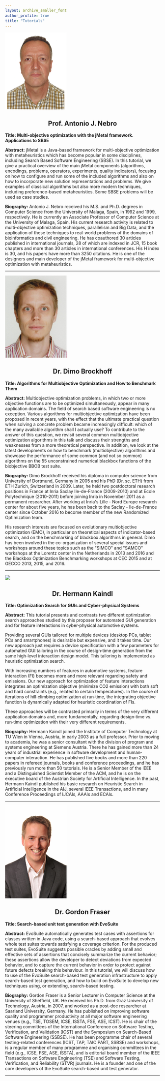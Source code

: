 ```yaml
---
layout: archive_smaller_font
author_profile: true
title: "Tutorials"
---
```


<link rel="stylesheet" href="../css/keynotes.css">

 


<a href="http://www.lcc.uma.es/~antonio/" target="_blank"><img src="../images/antonio.png" class="keynote_photo" width="200"></a>

<center><h2>Prof. Antonio J. Nebro</h2></center>

<b>Title: Multi-objective optimization with the jMetal framework. Applications to SBSE</b>

<b>Abstract:</b>
jMetal is a Java-based framework for multi-objective optimization with metaheuristics which has become popular in some disciplines, including Search Based Software Engineering (SBSE). In this tutorial, we give a practical overview of the main jMetal components (algorithms, encodings, problems, operators, experiments, quality indicators), focusing on how to configure and run some of the included algorithms and also on how to incorporate new solution representations and problems. We give examples of classical algorithms but also more modern techniques, including preference-based metaheuristics. Some SBSE problems will be used as case studies.

<b>Biography:</b> 
Antonio J. Nebro received his M.S. and Ph.D. degrees in Computer Science from the University of Malaga, Spain, in 1992 and 1999, respectively. He is currently 
an Associate Professor of Computer Science at the University of Malaga, Spain. His current research activity is related to multi-objective optimization techniques, 
parallelism and Big Data, and the application of these techniques to real-world problems of the domains of bioinformatics and civil engineering. He has 
coauthored 30 articles published in international journals, 28 of which are indexed in JCR, 15 book chapters and more than 30 articles in international conferences. 
His H index is 30, and his papers have more than 3250 citations. He is one of the designers and main developer of the jMetal framework for multi-objective optimization with metaheuristics.

---

<a href="http://researchers.lille.inria.fr/~brockhof/" target="_blank"><img src="../images/dimo.jpg" class="keynote_photo" width="200"></a>

<center><h2>Dr. Dimo Brockhoff</h2></center>

<b>Title: Algorithms for Multiobjective Optimization and How to Benchmark Them</b>

<b>Abstract:</b>
Multiobjective optimization problems, in which two or more objective functions are to be optimized simultaneously, appear in many application domains. The field of search based software engineering is no exception.
Various algorithms for multiobjective optimization have been proposed in recent years, with the effect that the ultimate practical question when solving a concrete problem became increasingly difficult: which of the many available algorithm shall I actually use? To contribute to the answer of this question, we revisit several common multiobjective optimization algorithms in this talk and discuss their strengths and weaknesses from a more theoretical perspective. In addition, we look at the latest developments on how to benchmark (multiobjective) algorithms and showcase the performance of some common (and not so common) algorithms on the 55 unconstrained numerical blackbox functions of the biobjective BBOB test suite.

<b>Biography:</b> 
Dimo Brockhoff received his diploma in computer science from University of
Dortmund, Germany in 2005 and his PhD (Dr. sc. ETH) from ETH Zurich,
Switzerland in 2009. Later, he held two postdoctoral research positions in
France at Inria Saclay Ile-de-France (2009-2010) and at Ecole Polytechnique
(2010-2011) before joining Inria in November 2011 as a permanent researcher.
After working at Inria's Lille - Nord Europe research center for about five
years, he has been back to the Saclay - Ile-de-France center since October
2016 to become member of the new Randomized Optimization team.

His research interests are focused on evolutionary multiobjective
optimization (EMO), in particular on theoretical aspects of indicator-based
search, and on the benchmarking of blackbox algorithms in general. Dimo has
been involved in the co-organization of several special issues and workshops
around these topics such as the "SIMCO" and "SAMCO" workshops at the Lorentz
center in the Netherlands in 2013 and 2016 and the Blackbox Optimization
Benchmarking workshops at CEC 2015 and at GECCO 2013, 2015, and 2016.

---

<a href="http://www.ict.tuwien.ac.at/kaindl" target="_blank"><img src="https://chessprogramming.wikispaces.com/file/view/Kaindl_Hermann.jpg/321639194/Kaindl_Hermann.jpg" class="keynote_photo" width="200"></a>

<center><h2>Dr. Hermann Kaindl</h2></center> 

<b>Title: Optimization Search for GUIs and Cyber‐physical Systems</b>

<b>Abstract:</b>
This tutorial presents and contrasts two different optimization search approaches studied by this proposer for automated GUI generation and for feature interactions in cyber‐physical automotive systems.  

Providing several GUIs tailored for multiple devices (desktop PCs, tablet PCs and smartphones) is desirable but expensive, and it takes time. Our new approach just requires a device specification with a few parameters for automated GUI tailoring in the course of design‐time generation from the same high‐level interaction design model. This tailoring is implemented as heuristic optimization search. 

With increasing numbers of features in automotive systems, feature interaction (FI) becomes more and more relevant regarding safety and emissions. Our new approach for optimization of feature interactions integrates an optimization objective (minimize CO2  emission) with both soft and hard constraints (e.g., related to certain temperatures). In the course of iterations of hill‐climbing optimization at run‐time, the integrating objective function is dynamically adapted for heuristic coordination of FIs. 

These approaches will be contrasted primarily in terms of the very different application domains and, more fundamentally, regarding design‐time vs. run‐time optimization with their very different requirements.

<b>Biography:</b> 
Hermann Kaindl joined the Institute of Computer Technology at TU Wien in Vienna, Austria, in early 2003 as a full professor. Prior to moving to academia, he was a senior consultant with the division of program and systems engineering at  Siemens  Austria.  There he has gained more than 24 years of industrial experience in software development and human‐computer interaction. He has published five books and more than 220 papers in refereed journals, books and conference proceedings, and he has previously run more than 50 tutorials. He is a Senior Member of the IEEE and a Distinguished Scientist Member of the ACM, and he is on the executive board of the Austrian Society for Artificial Intelligence. In the past, Hermann Kaindl published his basic research on Heuristic Search in Artificial Intelligence in the AIJ, several IEEE Transactions, and in many Conference Proceedings of IJCAIs, AAAIs and ECAIs.

---

<a href="http://staffwww.dcs.shef.ac.uk/people/G.Fraser/" target="_blank"><img src="../images/gordon.jpg" class="keynote_photo" width="200"></a>

<center><h2>Dr. Gordon Fraser</h2></center> 

<b>Title: Search-based unit test generation with EvoSuite</b>

<b>Abstract:</b>
EvoSuite automatically generates test cases with assertions for classes written in Java code, using a search-based approach that evolves whole test suites towards satisfying a coverage criterion. For the produced test suites, EvoSuite suggests possible oracles by adding small and effective sets of assertions that concisely summarize the current behavior; these assertions allow the developer to detect deviations from expected behavior, and to capture the current behavior in order to protect against future defects breaking this behaviour. In this tutorial, we will discuss how to use of the EvoSuite search-based test generation infrastructure to apply search-based test generation, and how to build on EvoSuite to develop new techniques using, or extending, search-based testing.

<b>Biography:</b> 
Gordon Fraser is a Senior Lecturer in Computer Science at the University of Sheffield, UK. He received his Ph.D. from Graz University of Technology, Austria, in 2007, and worked as a post-doc researcher at Saarland University, Germany. He has published on improving software quality and programmer productivity at all major software engineering venues (e.g., TSE, TOSEM, ICSE, ISSTA, FSE, ASE, ICST). He is chair of the steering committees of the International Conference on Software Testing, Verification, and Validation (ICST) and the Symposium on Search-Based Software Engineering (SSBSE). He has been programme chair of several testing-related conferences (ICST, TAP, TAIC PART, SSBSE) and workshops, is a regular member of many programme and organising committees in the field (e.g., ICSE, FSE, ASE, ISSTA), and is editorial board member of the IEEE Transactions on Software Engineering (TSE) and Software Testing, Verification, and Reliability (STVR) journals. He is a founder and one of the core developers of the EvoSuite search-based unit test generator.

---
